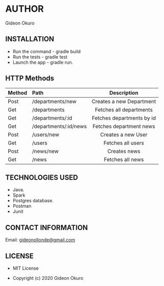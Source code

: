 # AUTHOR
Gideon Okuro

## INSTALLATION
* Run the command - gradle build
* Run the tests - gradle test
* Launch the app - gradle run.

## HTTP Methods
|Method	|Path	                |Description               |
|-------|:----------------------|:------------------------:|
|Post	|/departments/new	    |Creates a new Department  |
|Get	|/departments	        |Fetches all departments   |
|Get	|/departments/:id	    |Fetches departments by id |
|Get	|/departments/:id/news	|Fetches department news   |
|Post	|/users/new	            |Creates a new User        |
|Get	|/users	                |Fetches all users         |
|Post	|/news/new	            |Creates news              |
|Get	|/news	                |Fetches all news          |

## TECHNOLOGIES USED
* Java.
* Spark 
* Postgres database.
* Postman
* Junit

## CONTACT INFORMATION
Email: gideonollonde@gmail.com

## LICENSE
* MIT License

* Copyright (c) 2020 Gideon Okuro